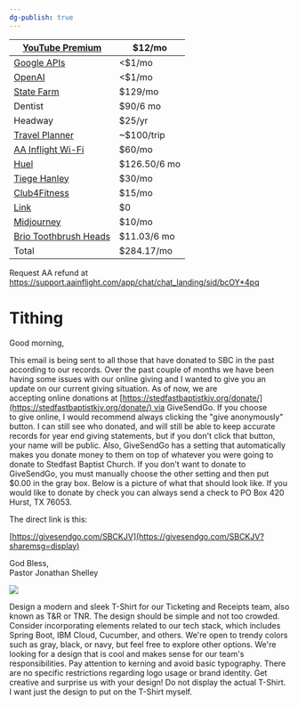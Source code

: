 ```yaml
---
dg-publish: true
---
```


| [YouTube Premium](https://pay.google.com/)                                                                                                           | $12/mo       |
| ---------------------------------------------------------------------------------------------------------------------------------------------------- | ------------ |
| [Google APIs](https://console.cloud.google.com/billing/01DABE-E15B7B-415451/manage?project=job-location-calculator)                                  | <$1/mo       |
| [OpenAI](https://platform.openai.com/account/usage)                                                                                                  | <$1/mo       |
| [State Farm](https://financials.statefarm.com/digital-pay/managePaymentPlans)                                                                        | $129/mo      |
| Dentist                                                                                                                                              | $90/6 mo     |
| Headway                                                                                                                                              | $25/yr       |
| [Travel Planner](https://travelplanner.etp.aa.com/#!/travelers/00242924/1/Employee#payment)                                                          | ~$100/trip   |
| [AA Inflight Wi-Fi](https://www.aa.com/aadvantage-program/profile/payment-methods)                                                                   | $60/mo       |
| [Huel](https://huel.com/account#/billing)                                                                                                            | $126.50/6 mo |
| [Tiege Hanley](https://www.tiege.com/account#/account-details)                                                                                       | $30/mo       |
| [Club4Fitness](https://club4fit.trainerize.com/app/Logon.aspx)                                                                                                                                         | $15/mo       |
| [Link](https://app.link.com/)                                                                                                                        | $0           |
| [Midjourney](https://www.midjourney.com/account/)                                                                                                    | $10/mo       |
| [Brio Toothbrush Heads](https://admin.rechargeapps.com/portal/6ba51658a7ae01fcef4d7170c0c2a1/payment_methods?token=6f093101e28740bb9178dc080f6da210) | $11.03/6 mo   |
| Total                                                                                                                                                | $284.17/mo   |

Request AA refund at https://support.aainflight.com/app/chat/chat_landing/sid/bcOY*4pq
# Tithing

Good morning,  
  
This email is being sent to all those that have donated to SBC in the past according to our records. Over the past couple of months we have been having some issues with our online giving and I wanted to give you an update on our current giving situation. As of now, we are accepting online donations at [https://stedfastbaptistkjv.org/donate/](https://stedfastbaptistkjv.org/donate/) via GiveSendGo. If you choose to give online, I would recommend always clicking the "give anonymously" button. I can still see who donated, and will still be able to keep accurate records for year end giving statements, but if you don't click that button, your name will be public. Also, GiveSendGo has a setting that automatically makes you donate money to them on top of whatever you were going to donate to Stedfast Baptist Church. If you don't want to donate to GiveSendGo, you must manually choose the other setting and then put $0.00 in the gray box. Below is a picture of what that should look like. If you would like to donate by check you can always send a check to PO Box 420 Hurst, TX 76053. 

The direct link is this:

[https://givesendgo.com/SBCKJV](https://givesendgo.com/SBCKJV?sharemsg=display)

God Bless,  
Pastor Jonathan Shelley

![](https://ci3.googleusercontent.com/mail-img-att/AEXG51n2TWJ8ko8n7KzudC-kfvZ0bDQpogeRq675okWNQ0erTduyIVh119DSP7rDx9ly6knHifJIiizfU-ex-9TBjVS0oIiOHxA8Qpy6ZXvf_G7R0t0sWvRmzY4PS7yCehrSLQS0Ht4VVkhe8WKHrX3Iy1V2UjjVamgqJmmhsZJbNDesX-3cFXh2uLsZLTZinntN4m-wJiEvrfXk4NxFFNZLqCuymsZD_BlQMUmpbb1xCl-lIa8WeFawpCaJAqyTSRtUqcsrzYhtLtmlSdEJmwpRtIRiGaXJkuOxRIzGrUz2kYBrLLzSIsei0DICJ8_0MxkKC7ktAVuZpA0-C4sgGuz7rkG9mspWJJm9hvLjAZbBlEHS6pFajmaXOEHaTlgKubFlsXy-wYGG_nM8S4VxjTNj_OXA_s-EMup_wSaiyEIWQg_g5Y1r4mAkKxDhZWiQw4ZT6fyu1DSaHI3B69W7k79T7IDkRZuJEDWWBBjpHFgvv7XN_7qJDAOzJReZKCaEYh3VD4_Css2Q-D7tiUT-r6VmCb_SOq5tkZOCPl94aHv8MTcDjXE4VAjKCp3rNkkwYN3Vncif1oq0vkb4peyaLP5FrTJ8yAig-GOq9K98CyLiNqm3Q25fjw5m_kEpwN_7RvYYcT_lMrVWCWD92bJz_NChptMjHvA_dtVaHhirciul0rhoYMup2Tu_ajjnsqzSpTzfia-OCoJ0CyHXsqGtbIJq7ug6ImAUR6ZCPNSu5KCOXlXQjenUjthFTZeSrFmO31E7V9kcrVZCAvbykTVrneokWeUxh1vKCQvsWe3dfws8fLwfs9gv_ubo7SOgvJFmoy3OF9CgeTLdGDKm9GYPBVHNogd6T0CXRGNWG3CoGNyjrNPuZ3rnSJgYaaKwT3SfTIIv8DrFIQUzzZvYkZCmtrCmrho-7UvZICbuELvUFPRon_nZ5hofOEeY1I0qx5YCN-9b6_L_IRrW8HzquAw0wYqQ0WzQOMpk5M-nx7lYKQGYY3cmsXOFBKFJHde5BuTVi3bZe1K3DGUdmeh81k7PeacDiLoyVrnsj1Pn6Q1LJ8dKY51h6baRufeJ8g=s0-l75-ft)


Design a modern and sleek T-Shirt for our Ticketing and Receipts team, also known as T&R or TNR. The design should be simple and not too crowded. Consider incorporating elements related to our tech stack, which includes Spring Boot, IBM Cloud, Cucumber, and others. We're open to trendy colors such as gray, black, or navy, but feel free to explore other options. We're looking for a design that is cool and makes sense for our team's responsibilities. Pay attention to kerning and avoid basic typography. There are no specific restrictions regarding logo usage or brand identity. Get creative and surprise us with your design! Do not display the actual T-Shirt. I want just the design to put on the T-Shirt myself.